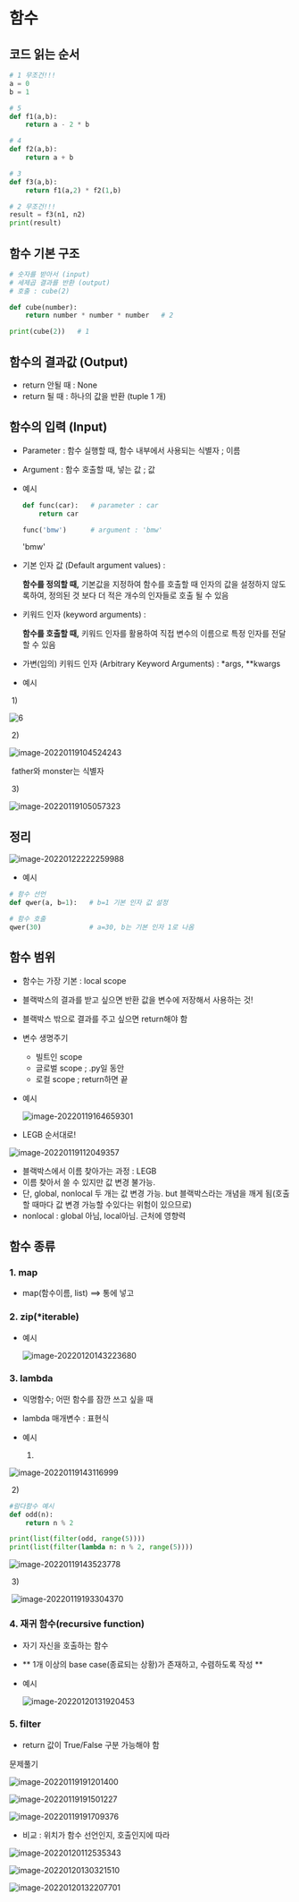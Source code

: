 # 함수



## 코드 읽는 순서



```python
# 1 무조건!!!
a = 0
b = 1

# 5
def f1(a,b):
    return a - 2 * b

# 4
def f2(a,b):
    return a + b

# 3
def f3(a,b):
    return f1(a,2) * f2(1,b)

# 2 무조건!!!
result = f3(n1, n2)
print(result)
```



## 함수 기본 구조



```python
# 숫자를 받아서 (input)
# 세제곱 결과를 반환 (output)
# 호출 : cube(2)

def cube(number):
    return number * number * number   # 2

print(cube(2))   # 1
```



## 함수의 결과값 (Output)

* return 안될 때 : None
* return 될 때 : 하나의 값을 반환 (tuple 1 개)



## 함수의 입력 (Input)

* Parameter : 함수 실행할 때, 함수 내부에서 사용되는 식별자 ; 이름

* Argument : 함수 호출할 때, 넣는 값 ; 값

* 예시

  ```python
  def func(car):   # parameter : car
      return car
  
  func('bmw')      # argument : 'bmw'
  ```

  'bmw'



* 기본 인자 값 (Default argument values) : 

  **함수를 정의할 때,** 기본값을 지정하여 함수를 호출할 때 인자의 값을 설정하지 않도록하여, 정의된 것 보다 더 적은 개수의 인자들로 호출 될 수 있음

  

* 키워드 인자 (keyword arguments) : 

  **함수를 호출할 때,** 키워드 인자를 활용하여 직접 변수의 이름으로 특정 인자를 전달할 수 있음

  

* 가변(임의) 키워드 인자 (Arbitrary Keyword Arguments) : *args, **kwargs

* 예시

​	1)

![6](function.assets/image-20220119103753674.png)



​	2)

![image-20220119104524243](function.assets/image-20220119104524243.png)

​	father와 monster는 식별자



​	3)

![image-20220119105057323](function.assets/image-20220119105057323.png)



## 정리



![image-20220122222259988](function.assets/image-20220122222259988.png)



* 예시

```python
# 함수 선언
def qwer(a, b=1):   # b=1 기본 인자 값 설정

# 함수 호출    
qwer(30)            # a=30, b는 기본 인자 1로 나옴
```



## 함수 범위



* 함수는 가장 기본 : local scope
* 블랙박스의 결과를 받고 싶으면 반환 값을 변수에 저장해서 사용하는 것!
* 블랙박스 밖으로 결과를 주고 싶으면 return해야 함

* 변수 생명주기

  * 빌트인 scope
  * 글로벌 scope ; .py일 동안
  * 로컬 scope ; return하면 끝

* 예시

  ![image-20220119164659301](function.assets/image-20220119164659301.png)



* LEGB 순서대로!

![image-20220119112049357](function.assets/image-20220119112049357.png)



* 블랙박스에서 이름 찾아가는 과정 : LEGB
* 이름 찾아서 쓸 수 있지만 값 변경 불가능.
* 단, global, nonlocal 두 개는 값 변경 가능. but 블랙박스라는 개념을 깨게 됨(호출할 때마다 값 변경 가능할 수있다는 위험이 있으므로)
* nonlocal : global 아님, local아님. 근처에 영향력



## 함수 종류



### 1. map

* map(함수이름, list)  ==>  통에 넣고



### 2. zip(*iterable)

* 예시

  ![image-20220120143223680](function.assets/image-20220120143223680.png)



### 3. lambda 

* 익명함수; 어떤 함수를 잠깐 쓰고 싶을 때
* lambda 매개변수 : 표현식

* 예시

  1)

![image-20220119143116999](function.assets/image-20220119143116999.png)

​		2)

```python
#람다함수 예시
def odd(n):
    return n % 2

print(list(filter(odd, range(5))))
print(list(filter(lambda n: n % 2, range(5))))
```



![image-20220119143523778](function.assets/image-20220119143523778.png)



​		3)

​	![image-20220119193304370](function.assets/image-20220119193304370.png)



### 4. 재귀 함수(recursive function)

* 자기 자신을 호출하는 함수

* ** 1개 이상의 base case(종료되는 상황)가 존재하고, 수렴하도록 작성 **

* 예시

  ![image-20220120131920453](function.assets/image-20220120131920453.png)



### 5. filter

* return 값이 True/False 구분 가능해야 함





문제풀기

![image-20220119191201400](function.assets/image-20220119191201400.png)



![image-20220119191501227](function.assets/image-20220119191501227.png)



![image-20220119191709376](function.assets/image-20220119191709376.png)





* 비교 : 위치가 함수 선언인지, 호출인지에 따라

![image-20220120112535343](function.assets/image-20220120112535343.png)



![image-20220120130321510](function.assets/image-20220120130321510.png)







![image-20220120132207701](function.assets/image-20220120132207701.png)

